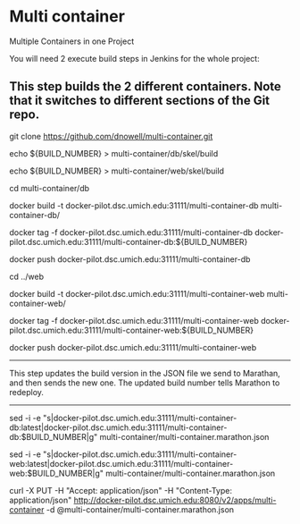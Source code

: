 # Multi container
Multiple Containers in one Project

You will need 2 execute build steps in Jenkins for the whole project:

This step builds the 2 different containers.  Note that it switches to different sections of the Git repo.
-----------


git clone https://github.com/dnowell/multi-container.git

echo ${BUILD_NUMBER} > multi-container/db/skel/build

echo ${BUILD_NUMBER} > multi-container/web/skel/build

cd multi-container/db

docker build -t docker-pilot.dsc.umich.edu:31111/multi-container-db multi-container-db/

docker tag -f docker-pilot.dsc.umich.edu:31111/multi-container-db docker-pilot.dsc.umich.edu:31111/multi-container-db:${BUILD_NUMBER}

docker push docker-pilot.dsc.umich.edu:31111/multi-container-db

cd ../web

docker build -t docker-pilot.dsc.umich.edu:31111/multi-container-web multi-container-web/

docker tag -f docker-pilot.dsc.umich.edu:31111/multi-container-web docker-pilot.dsc.umich.edu:31111/multi-container-web:${BUILD_NUMBER}

docker push docker-pilot.dsc.umich.edu:31111/multi-container-web

-------------

This step updates the build version in the JSON file we send to Marathan, and then sends the new one.  The updated build number tells Marathon to redeploy.

-------

sed -i -e "s|docker-pilot.dsc.umich.edu:31111/multi-container-db:latest|docker-pilot.dsc.umich.edu:31111/multi-container-db:$BUILD_NUMBER|g" multi-container/multi-container.marathon.json

sed -i -e "s|docker-pilot.dsc.umich.edu:31111/multi-container-web:latest|docker-pilot.dsc.umich.edu:31111/multi-container-web:$BUILD_NUMBER|g" multi-container/multi-container.marathon.json

curl -X PUT -H "Accept: application/json" -H "Content-Type: application/json" http://docker-pilot.dsc.umich.edu:8080/v2/apps/multi-container -d @multi-container/multi-container.marathon.json

